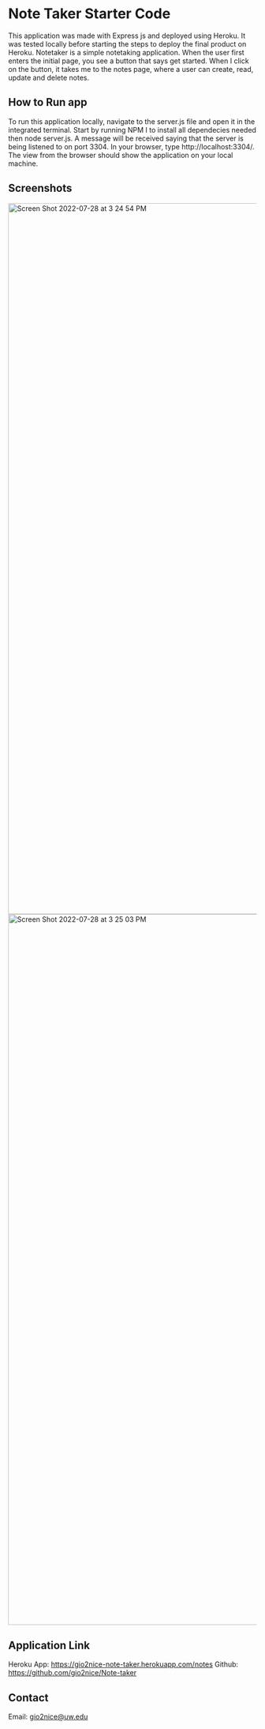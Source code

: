# Note Taker Starter Code

This application was made with Express js and deployed using Heroku. It was tested locally before starting the steps to deploy the final product on Heroku. Notetaker is a simple notetaking application. When the user first enters the initial page, you see a button that says get started. When I click on the button, it takes me to the notes page, where a user can create, read, update and delete notes. 

## How to Run app

To run this application locally, navigate to the server.js file and open it in the integrated terminal. Start by running NPM I to install all dependecies needed then node server.js. A message will be received saying that the server is being listened to on port 3304. In your browser, type http://localhost:3304/. The view from the browser should show the application on your local machine. 

## Screenshots


<img width="1440" alt="Screen Shot 2022-07-28 at 3 24 54 PM" src="https://user-images.githubusercontent.com/106710271/181647542-1673acd2-296e-4df5-b231-657483c6cc39.png">

<img width="1440" alt="Screen Shot 2022-07-28 at 3 25 03 PM" src="https://user-images.githubusercontent.com/106710271/181647753-6828b0f2-77c4-42a3-a1ff-b8edfe549e31.png">


## Application Link

Heroku App: https://gio2nice-note-taker.herokuapp.com/notes
Github: https://github.com/gio2nice/Note-taker


## Contact

Email: gio2nice@uw.edu
